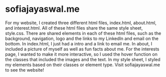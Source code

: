 # sofiajayaswal.me
For my website, I created three different html files, index.html, about.html, and interest.html. All of these html files share the same style sheet, style.css. 
There are shared elements in each of these html files, such as the background, navigation, logo and the links to my LinkedIn and email on the bottom. In index.html, 
I just had a intro and a link to email me. In about, I included a picture of myself as well as fun facts about me. For the interests page, I wanted to make it more 
interactive, so I used the hover function on the classes that included the images and the text. In my style sheet, I styled my elements based on their classes or element type. Visit sofiajayaswal.me to see the website!
